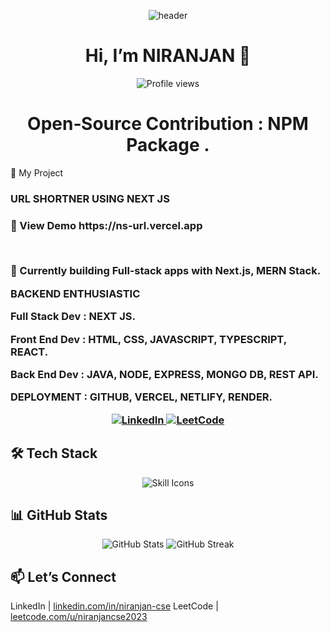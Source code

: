 <p align="center">
  <img src="https://capsule-render.vercel.app/api?text=I%20am%20%20Stoic&animation=fadeIn&type=waving&color=white&height=120" alt="header"/>
</p>

<h1 align="center">Hi, I’m NIRANJAN 👋</h1>

<p align="center">
  <img src="https://komarev.com/ghpvc/?username=niranjan20rc&style=flat-square&color=blue" alt="Profile views"/>
</p>


<h1 align="center">
  Open‑Source Contribution : NPM Package .
  
</h1>
🚀 My Project

<h3> URL SHORTNER USING NEXT JS<h3/>
 <p> 🔗 View Demo https://ns-url.vercel.app </p> 
<br/>
<p></p>

🔭 Currently building Full‑stack apps with Next.js, MERN Stack.  
<p>BACKEND ENTHUSIASTIC</p> 
<p>Full Stack Dev : NEXT JS.</p>
<p>Front End Dev : HTML, CSS, JAVASCRIPT, TYPESCRIPT, REACT.</p>
<p>Back End Dev : JAVA, NODE, EXPRESS, MONGO DB, REST API.</p>
<p>DEPLOYMENT : GITHUB, VERCEL, NETLIFY, RENDER.</p>

<p align="center">
  <a href="https://www.linkedin.com/in/niranjan-cse/" target="_blank">
    <img src="https://img.shields.io/badge/LinkedIn-Connect-blue?logo=linkedin&style=for-the-badge" alt="LinkedIn"/>
  </a>
  <a href="https://leetcode.com/u/niranjancse2023/" target="_blank">
    <img src="https://img.shields.io/badge/LeetCode-Visit-orange?logo=leetcode&style=for-the-badge" alt="LeetCode"/>
  </a>
</p>

## 🛠 Tech Stack

<p align="center">
  <img src="https://skillicons.dev/icons?i=java,html,css,js,ts,react,nodejs,express,mongodb,nextjs,reactnative,netlify,vercel&theme=light" alt="Skill Icons"/>
</p>

## 📊 GitHub Stats

<p align="center">
  <img src="https://github-readme-stats.vercel.app/api?username=niranjan20rc&show_icons=true&theme=radical" alt="GitHub Stats"/>
  <img src="https://github-readme-streak-stats.herokuapp.com/?user=niranjan20rc&theme=radical" alt="GitHub Streak"/>
</p>

## 📫 Let’s Connect


 LinkedIn | [linkedin.com/in/niranjan-cse](https://www.linkedin.com/in/niranjan-cse/) 
 LeetCode | [leetcode.com/u/niranjancse2023](https://leetcode.com/u/niranjancse2023/)
